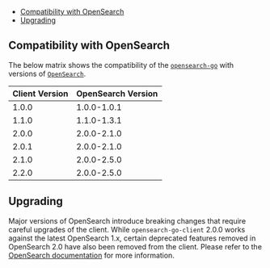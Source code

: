 - [Compatibility with OpenSearch](#compatibility-with-opensearch)
- [Upgrading](#upgrading)

## Compatibility with OpenSearch

The below matrix shows the compatibility of the [`opensearch-go`](https://pkg.go.dev/github.com/opensearch-project/opensearch-go) with versions of [`OpenSearch`](https://opensearch.org/downloads.html#opensearch).

| Client Version | OpenSearch Version |
| -------------- | ------------------ |
| 1.0.0          | 1.0.0-1.0.1        |
| 1.1.0          | 1.1.0-1.3.1        |
| 2.0.0          | 2.0.0-2.1.0        |
| 2.0.1          | 2.0.0-2.1.0        |
| 2.1.0          | 2.0.0-2.5.0        |
| 2.2.0          | 2.0.0-2.5.0        |

## Upgrading

Major versions of OpenSearch introduce breaking changes that require careful upgrades of the client. While `opensearch-go-client` 2.0.0 works against the latest OpenSearch 1.x, certain deprecated features removed in OpenSearch 2.0 have also been removed from the client. Please refer to the [OpenSearch documentation](https://opensearch.org/docs/latest/clients/index/) for more information.
